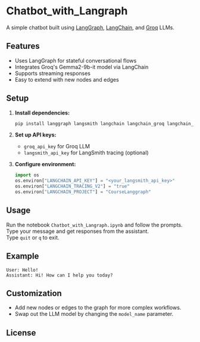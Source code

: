 # Chatbot_with_Langraph

A simple chatbot built using [LangGraph](https://github.com/langchain-ai/langgraph), [LangChain](https://github.com/langchain-ai/langchain), and [Groq](https://groq.com/) LLMs.

## Features

- Uses LangGraph for stateful conversational flows
- Integrates Groq's Gemma2-9b-it model via LangChain
- Supports streaming responses
- Easy to extend with new nodes and edges

## Setup

1. **Install dependencies:**
    ```bash
    pip install langgraph langsmith langchain langchain_groq langchain_community
    ```

2. **Set up API keys:**
    - `groq_api_key` for Groq LLM
    - `langsmith_api_key` for LangSmith tracing (optional)

3. **Configure environment:**
    ```python
    import os
    os.environ["LANGCHAIN_API_KEY"] = "<your_langsmith_api_key>"
    os.environ["LANGCHAIN_TRACING_V2"] = "true"
    os.environ["LANGCHAIN_PROJECT"] = "CourseLanggraph"
    ```

## Usage

Run the notebook `Chatbot_with_Langraph.ipynb` and follow the prompts.  
Type your message and get responses from the assistant.  
Type `quit` or `q` to exit.

## Example

```
User: Hello!
Assistant: Hi! How can I help you today?
```

## Customization

- Add new nodes or edges to the graph for more complex workflows.
- Swap out the LLM model by changing the `model_name` parameter.

## License